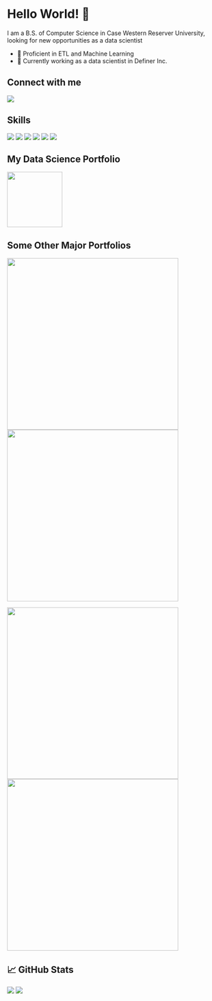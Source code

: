 # Hello World! 👋

I am a B.S. of Computer Science in Case Western Reserver University, looking for new opportunities as a data scientist

- 🔭 Proficient in ETL and Machine Learning
- 🌱 Currently working as a data scientist in Definer Inc.

## Connect with me

[<img src="https://img.shields.io/badge/linkedin-%230077B5.svg?&style=for-the-badge&logo=linkedin&logoColor=white">](https://www.linkedin.com/in/randolph-zhao)

## Skills

<p float="left">
  <img src="https://img.shields.io/badge/Python-%23232F3E?logo=Python&logoColor=white&style=for-the-badge"/>
  <img src="https://img.shields.io/badge/Java-%23232F3E?logo=Java&logoColor=white&style=for-the-badge">
  <img src="https://img.shields.io/badge/Sklearn-%23232F3E?logo=Sklearn&logoColor=white&style=for-the-badge"/>
  <img src="https://img.shields.io/badge/Tensorflow-%23232F3E?logo=Tensorflow&logoColor=white&style=for-the-badge"/>
  <img src="https://img.shields.io/badge/Amazon%20AWS-%23232F3E?logo=amazon-aws&logoColor=white&style=for-the-badge"/>
  <img src="https://img.shields.io/badge/Azure-%23232F3E?logo=Azure&logoColor=white&style=for-the-badge"/>
</p>

## My Data Science Portfolio

<p float="left">
  <a href="https://github.com/vanity-lost/data-science-portfolio">
    <img align="center" src="https://github-readme-stats.vercel.app/api/pin/?username=vanity-lost&repo=data-science-portfolio&title_color=ffffff&text_color=c9cacc&icon_color=2bbc8a&bg_color=1d1f21" height=129/>
  </a>
</p>

## Some Other Major Portfolios

<p float="left">
  <a href="https://github.com/vanity-lost/academic_projects">
    <img align="center" src="https://github-readme-stats.vercel.app/api/pin/?username=vanity-lost&repo=academic_projects&title_color=ffffff&text_color=c9cacc&icon_color=2bbc8a&bg_color=1d1f21" width=400/>
  </a>
  <a href="https://github.com/vanity-lost/Data-Science">
    <img align="center" src="https://github-readme-stats.vercel.app/api/pin/?username=vanity-lost&repo=Data-Science&title_color=ffffff&text_color=c9cacc&icon_color=2bbc8a&bg_color=1d1f21" width=400/>
  </a>
</p>
<p float="left">
  <a href="https://github.com/vanity-lost/Kaggle-Projects">
    <img src="https://github-readme-stats.vercel.app/api/pin/?username=vanity-lost&repo=Kaggle-Projects&title_color=ffffff&text_color=c9cacc&icon_color=2bbc8a&bg_color=1d1f21" width=400/>
  </a>
  <a href="https://github.com/vanity-lost/my_interested_projects">
    <img src="https://github-readme-stats.vercel.app/api/pin/?username=vanity-lost&repo=my_interested_projects&title_color=ffffff&text_color=c9cacc&icon_color=2bbc8a&bg_color=1d1f21" width=400/>
  </a>
</p>

## &#x1f4c8; GitHub Stats

<p float="left">
  <img align="center" src="https://github-readme-stats.vercel.app/api/top-langs/?username=vanity-lost&hide=java,html,text,shaderlab,hlsl&title_color=ffffff&text_color=c9cacc&icon_color=2bbc8a&bg_color=1d1f21&langs_count=3"/>
  <img align="center" src="https://github-readme-stats.vercel.app/api?username=vanity-lost&show_icons=true&line_height=27&include_all_commits=true&count_private=true&title_color=ffffff&text_color=c9cacc&icon_color=2bbc8a&bg_color=1d1f21"/>
</p>
